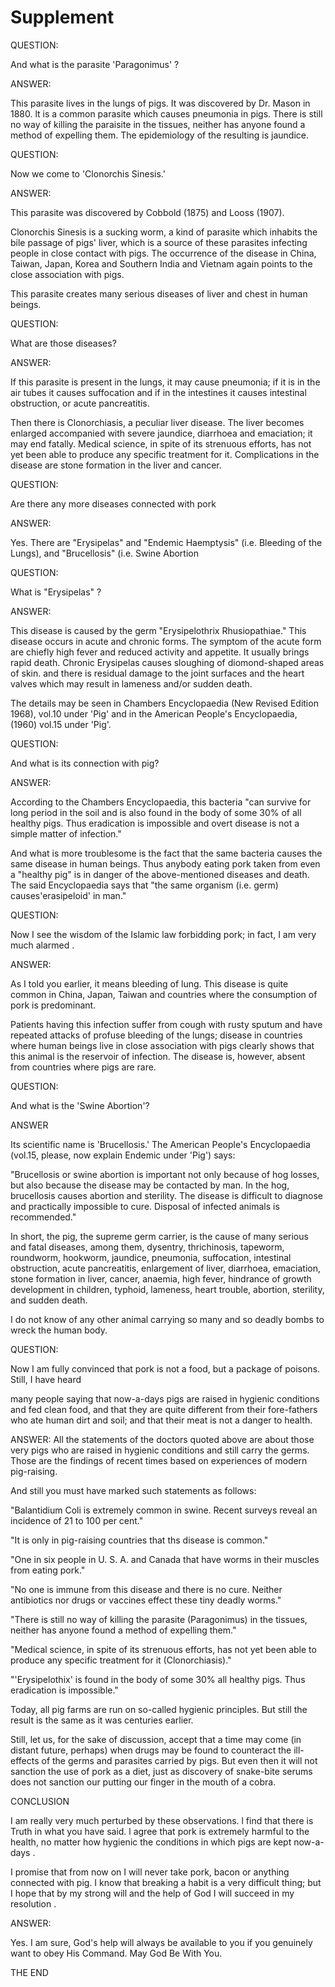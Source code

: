 Supplement
==========

QUESTION:

And what is the parasite 'Paragonimus' ?

ANSWER:

This parasite lives in the lungs of pigs. It was discovered by Dr.
Mason in 1880. lt is a common parasite which causes pneumonia in pigs.
There is still no way of killing the paraisite in the tissues, neither
has anyone found a method of expelling them. The epidemiology of the
resulting is jaundice.

QUESTION:

Now we come to 'Clonorchis Sinesis.'

ANSWER:

This parasite was discovered by Cobbold (1875) and Looss (1907).

Clonorchis Sinesis is a sucking worm, a kind of parasite which inhabits
the bile passage of pigs' liver, which is a source of these parasites
infecting people in close contact with pigs. The occurrence of the
disease in China, Taiwan, Japan, Korea and Southern India and Vietnam
again points to the close association with pigs.

This parasite creates many serious diseases of liver and chest in human
beings.

QUESTION:

What are those diseases?

ANSWER:

If this parasite is present in the lungs, it may cause pneumonia; if it
is in the air tubes it causes suffocation and if in the intestines it
causes intestinal obstruction, or acute pancreatitis.

Then there is Clonorchiasis, a peculiar liver disease. The liver
becomes enlarged accompanied with severe jaundice, diarrhoea and
emaciation; it may end fatally. Medical science, in spite of its
strenuous efforts, has not yet been able to produce any specific
treatment for it. Complications in the disease are stone formation in
the liver and cancer.

QUESTION:

Are there any more diseases connected with pork

ANSWER:

Yes. There are "Erysipelas" and "Endemic Haemptysis" (i.e. Bleeding of
the Lungs), and "Brucellosis" (i.e. Swine Abortion

QUESTION:

What is "Erysipelas" ?

ANSWER:

This disease is caused by the germ "Erysipelothrix Rhusiopathiae." This
disease occurs in acute and chronic forms. The symptom of the acute form
are chiefly high fever and reduced activity and appetite. It usually
brings rapid death. Chronic Erysipelas causes sloughing of
diomond-shaped areas of skin. and there is residual damage to the joint
surfaces and the heart valves which may result in lameness and/or sudden
death.

The details may be seen in Chambers Encyclopaedia (New Revised Edition
1968), vol.10 under 'Pig' and in the American People's Encyclopaedia,
(1960) vol.15 under 'Pig'.

QUESTION:

And what is its connection with pig?

ANSWER:

According to the Chambers Encyclopaedia, this bacteria "can survive for
long period in the soil and is also found in the body of some 30% of all
healthy pigs. Thus eradication is impossible and overt disease is not a
simple matter of infection."

And what is more troublesome is the fact that the same bacteria causes
the same disease in human beings. Thus anybody eating pork taken from
even a "healthy pig" is in danger of the above-mentioned diseases and
death. The said Encyclopaedia says that "the same organism (i.e. germ)
causes'erasipeloid' in man."

QUESTION:

Now I see the wisdom of the Islamic law forbidding pork; in fact, I am
very much alarmed .

ANSWER:

As I told you earlier, it means bleeding of lung. This disease is quite
common in China, Japan, Taiwan and countries where the consumption of
pork is predominant.

Patients having this infection suffer from cough with rusty sputum and
have repeated attacks of profuse bleeding of the lungs; disease in
countries where human beings live in close association with pigs clearly
shows that this animal is the reservoir of infection. The disease is,
however, absent from countries where pigs are rare.

QUESTION:

And what is the 'Swine Abortion'?

ANSWER

Its scientific name is 'Brucellosis.' The American People's
Encyclopaedia (vol.15, please, now explain Endemic under 'Pig') says:

"Brucellosis or swine abortion is important not only because of hog
losses, but also because the disease may be contacted by man. In the
hog, brucellosis causes abortion and sterility. The disease is difficult
to diagnose and practically impossible to cure. Disposal of infected
animals is recommended."

In short, the pig, the supreme germ carrier, is the cause of many
serious and fatal diseases, among them, dysentry, thrichinosis,
tapeworm, roundworm, hookworm, jaundice, pneumonia, suffocation,
intestinal obstruction, acute pancreatitis, enlargement of liver,
diarrhoea, emaciation, stone formation in liver, cancer, anaemia, high
fever, hindrance of growth development in children, typhoid, lameness,
heart trouble, abortion, sterility, and sudden death.

I do not know of any other animal carrying so many and so deadly bombs
to wreck the human body.

QUESTION:

Now I am fully convinced that pork is not a food, but a package of
poisons. Still, I have heard

many people saying that now-a-days pigs are raised in hygienic
conditions and fed clean food, and that they are quite different from
their fore-fathers who ate human dirt and soil; and that their meat is
not a danger to health.

ANSWER: All the statements of the doctors quoted above are about those
very pigs who are raised in hygienic conditions and still carry the
germs. Those are the findings of recent times based on experiences of
modern pig-raising.

And still you must have marked such statements as follows:

"Balantidium Coli is extremely common in swine. Recent surveys reveal
an incidence of 21 to 100 per cent."

"It is only in pig-raising countries that ths disease is common."

"One in six people in U. S. A. and Canada that have worms in their
muscles from eating pork."

"No one is immune from this disease and there is no cure. Neither
antibiotics nor drugs or vaccines effect these tiny deadly worms."

"There is still no way of killing the parasite (Paragonimus) in the
tissues, neither has anyone found a method of expelling them."

"Medical science, in spite of its strenuous efforts, has not yet been
able to produce any specific treatment for it (Clonorchiasis)."

"'Erysipelothix' is found in the body of some 30% all healthy pigs.
Thus eradication is impossible."

Today, all pig farms are run on so-called hygienic principles. But
still the result is the same as it was centuries earlier.

Still, let us, for the sake of discussion, accept that a time may come
(in distant future, perhaps) when drugs may be found to counteract the
ill-effects of the germs and parasites carried by pigs. But even then it
will not sanction the use of pork as a diet, just as discovery of
snake-bite serums does not sanction our putting our finger in the mouth
of a cobra.

CONCLUSION

I am really very much perturbed by these observations. l find that
there is Truth in what you have said. l agree that pork is extremely
harmful to the health, no matter how hygienic the conditions in which
pigs are kept now-a-days .

I promise that from now on I will never take pork, bacon or anything
connected with pig. I know that breaking a habit is a very difficult
thing; but I hope that by my strong will and the help of God I will
succeed in my resolution .

ANSWER:

Yes. I am sure, God's help will always be available to you if you
genuinely want to obey His Command. May God Be With You.


THE END


